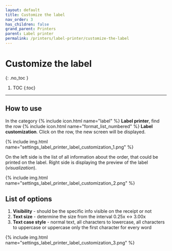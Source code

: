 ```yaml
---
layout: default
title: Customize the label
nav_order: 3
has_children: false
grand_parent: Printers
parent: Label printer
permalink: /printers/label-printer/customize-the-label
---
```


# Customize the label
{: .no_toc }

1. TOC
{:toc}

---

## How to use
In the category {% include icon.html name="label" %} **Label printer**, find the row {% include icon.html name="format_list_numbered" %} **Label customization**. Click on the row, the new screen will be displayed.

{% include img.html name="settings_label_printer_label_customization_1.png" %}

On the left side is the list of all information about the order, that could be printed on the label. Right side is displaying the preview of the label (_visualization_). 

{% include img.html name="settings_label_printer_label_customization_2.png" %}

## List of options
1. **Visibility** - should be the specific info visible on the receipt or not
1. **Text size** - determine the size from the interval 0.25x <-> 3.00x
1. **Text case style** - normal text, all characters to lowercase, all characters to uppercase or uppercase only the first character for every word


{% include img.html name="settings_label_printer_label_customization_3.png" %}